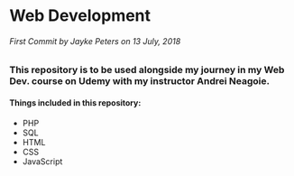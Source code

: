 # Web Development
###### First Commit by Jayke Peters on 13 July, 2018

### This repository is to be used alongside my journey in my Web Dev. course on Udemy with my instructor Andrei Neagoie.

#### Things included in this repository:
* PHP
* SQL
* HTML
* CSS
* JavaScript

